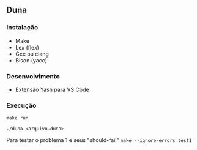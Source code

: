 ## Duna
### Instalação 
- Make
- Lex (flex)
- Gcc ou clang
- Bison (yacc)

### Desenvolvimento
- Extensão Yash para VS Code

### Execução
`make run`

`./duna <arquivo.duna>`

Para testar o problema 1 e seus "should-fail"
`make --ignore-errors test1`
